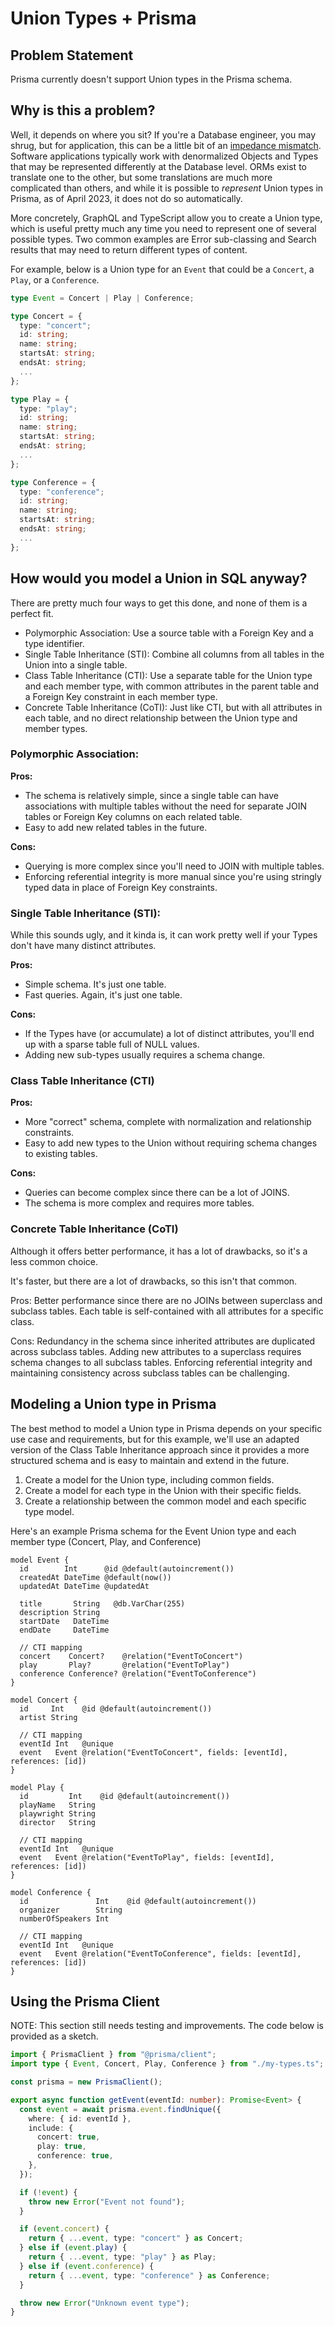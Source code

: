 # Union Types + Prisma

## Problem Statement

Prisma currently doesn't support Union types in the Prisma schema.

## Why is this a problem?

Well, it depends on where you sit? If you're a Database engineer, you may shrug, but for application, this can be a little bit of an [impedance mismatch](https://en.wikipedia.org/wiki/Impedance_matching). Software applications typically work with denormalized Objects and Types that may be represented differently at the Database level. ORMs exist to translate one to the other, but some translations are much more complicated than others, and while it is possible to _represent_ Union types in Prisma, as of April 2023, it does not do so automatically.

More concretely, GraphQL and TypeScript allow you to create a Union type, which is useful pretty much any time you need to represent one of several possible types. Two common examples are Error sub-classing and Search results that may need to return different types of content.

For example, below is a Union type for an `Event` that could be a `Concert`, a `Play`, or a `Conference`.

```typescript
type Event = Concert | Play | Conference;

type Concert = {
  type: "concert";
  id: string;
  name: string;
  startsAt: string;
  endsAt: string;
  ...
};

type Play = {
  type: "play";
  id: string;
  name: string;
  startsAt: string;
  endsAt: string;
  ...
};

type Conference = {
  type: "conference";
  id: string;
  name: string;
  startsAt: string;
  endsAt: string;
  ...
};
```

## How would you model a Union in SQL anyway?

There are pretty much four ways to get this done, and none of them is a perfect fit.

- Polymorphic Association: Use a source table with a Foreign Key and a type identifier.
- Single Table Inheritance (STI): Combine all columns from all tables in the Union into a single table.
- Class Table Inheritance (CTI): Use a separate table for the Union type and each member type, with common attributes in the parent table and a Foreign Key constraint in each member type.
- Concrete Table Inheritance (CoTI): Just like CTI, but with all attributes in each table, and no direct relationship between the Union type and member types.

### Polymorphic Association:

**Pros:**

- The schema is relatively simple, since a single table can have associations with multiple tables without the need for separate JOIN tables or Foreign Key columns on each related table.
- Easy to add new related tables in the future.

**Cons:**

- Querying is more complex since you'll need to JOIN with multiple tables.
- Enforcing referential integrity is more manual since you're using stringly typed data in place of Foreign Key constraints.

### Single Table Inheritance (STI):

While this sounds ugly, and it kinda is, it can work pretty well if your Types don't have many distinct attributes.

**Pros:**

- Simple schema. It's just one table.
- Fast queries. Again, it's just one table.

**Cons:**

- If the Types have (or accumulate) a lot of distinct attributes, you'll end up with a sparse table full of NULL values.
- Adding new sub-types usually requires a schema change.

### Class Table Inheritance (CTI)

**Pros:**

- More "correct" schema, complete with normalization and relationship constraints.
- Easy to add new types to the Union without requiring schema changes to existing tables.

**Cons:**

- Queries can become complex since there can be a lot of JOINS.
- The schema is more complex and requires more tables.

### Concrete Table Inheritance (CoTI)

Although it offers better performance, it has a lot of drawbacks, so it's a less common choice.

It's faster, but there are a lot of drawbacks, so this isn't that common.

Pros:
Better performance since there are no JOINs between superclass and subclass tables.
Each table is self-contained with all attributes for a specific class.

Cons:
Redundancy in the schema since inherited attributes are duplicated across subclass tables.
Adding new attributes to a superclass requires schema changes to all subclass tables.
Enforcing referential integrity and maintaining consistency across subclass tables can be challenging.

## Modeling a Union type in Prisma

The best method to model a Union type in Prisma depends on your specific use case and requirements, but for this example, we'll use an adapted version of the Class Table Inheritance approach since it provides a more structured schema and is easy to maintain and extend in the future.

1. Create a model for the Union type, including common fields.
2. Create a model for each type in the Union with their specific fields.
3. Create a relationship between the common model and each specific type model.

Here's an example Prisma schema for the Event Union type and each member type (Concert, Play, and Conference)

```prisma
model Event {
  id        Int      @id @default(autoincrement())
  createdAt DateTime @default(now())
  updatedAt DateTime @updatedAt

  title       String   @db.VarChar(255)
  description String
  startDate   DateTime
  endDate     DateTime

  // CTI mapping
  concert    Concert?    @relation("EventToConcert")
  play       Play?       @relation("EventToPlay")
  conference Conference? @relation("EventToConference")
}

model Concert {
  id     Int    @id @default(autoincrement())
  artist String

  // CTI mapping
  eventId Int   @unique
  event   Event @relation("EventToConcert", fields: [eventId], references: [id])
}

model Play {
  id         Int    @id @default(autoincrement())
  playName   String
  playwright String
  director   String

  // CTI mapping
  eventId Int   @unique
  event   Event @relation("EventToPlay", fields: [eventId], references: [id])
}

model Conference {
  id               Int    @id @default(autoincrement())
  organizer        String
  numberOfSpeakers Int

  // CTI mapping
  eventId Int   @unique
  event   Event @relation("EventToConference", fields: [eventId], references: [id])
}
```

## Using the Prisma Client

NOTE: This section still needs testing and improvements. The code below is provided as a sketch.

```typescript
import { PrismaClient } from "@prisma/client";
import type { Event, Concert, Play, Conference } from "./my-types.ts";

const prisma = new PrismaClient();

export async function getEvent(eventId: number): Promise<Event> {
  const event = await prisma.event.findUnique({
    where: { id: eventId },
    include: {
      concert: true,
      play: true,
      conference: true,
    },
  });

  if (!event) {
    throw new Error("Event not found");
  }

  if (event.concert) {
    return { ...event, type: "concert" } as Concert;
  } else if (event.play) {
    return { ...event, type: "play" } as Play;
  } else if (event.conference) {
    return { ...event, type: "conference" } as Conference;
  }

  throw new Error("Unknown event type");
}
```
